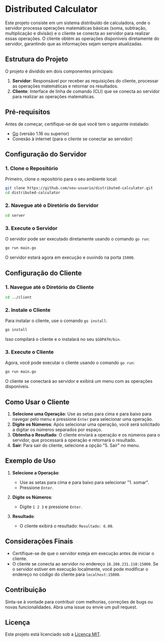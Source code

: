 # Distributed Calculator

Este projeto consiste em um sistema distribuído de calculadora, onde o servidor processa operações matemáticas básicas (soma, subtração, multiplicação e divisão) e o cliente se conecta ao servidor para realizar essas operações. O cliente obtém as operações disponíveis diretamente do servidor, garantindo que as informações sejam sempre atualizadas.

## Estrutura do Projeto

O projeto é dividido em dois componentes principais:

1. **Servidor**: Responsável por receber as requisições do cliente, processar as operações matemáticas e retornar os resultados.
2. **Cliente**: Interface de linha de comando (CLI) que se conecta ao servidor para realizar as operações matemáticas.

## Pré-requisitos

Antes de começar, certifique-se de que você tem o seguinte instalado:

- [Go](https://golang.org/dl/) (versão 1.16 ou superior)
- Conexão à internet (para o cliente se conectar ao servidor)

## Configuração do Servidor

### 1. Clone o Repositório

Primeiro, clone o repositório para o seu ambiente local:

```bash
git clone https://github.com/seu-usuario/distributed-calculator.git
cd distributed-calculator
```

### 2. Navegue até o Diretório do Servidor

```bash
cd server
```

### 3. Execute o Servidor

O servidor pode ser executado diretamente usando o comando `go run`:

```bash
go run main.go
```

O servidor estará agora em execução e ouvindo na porta `15000`.

## Configuração do Cliente

### 1. Navegue até o Diretório do Cliente

```bash
cd ../client
```

### 2. Instale o Cliente

Para instalar o cliente, use o comando `go install`:

```bash
go install
```

Isso compilará o cliente e o instalará no seu `$GOPATH/bin`.

### 3. Execute o Cliente

Agora, você pode executar o cliente usando o comando `go run`:

```bash
go run main.go
```

O cliente se conectará ao servidor e exibirá um menu com as operações disponíveis.

## Como Usar o Cliente

1. **Selecione uma Operação**: Use as setas para cima e para baixo para navegar pelo menu e pressione `Enter` para selecionar uma operação.
2. **Digite os Números**: Após selecionar uma operação, você será solicitado a digitar os números separados por espaço.
3. **Obtenha o Resultado**: O cliente enviará a operação e os números para o servidor, que processará a operação e retornará o resultado.
4. **Sair**: Para sair do cliente, selecione a opção "5. Sair" no menu.

## Exemplo de Uso

1. **Selecione a Operação**:
   - Use as setas para cima e para baixo para selecionar "1. somar".
   - Pressione `Enter`.

2. **Digite os Números**:
   - Digite `1 2 3` e pressione `Enter`.

3. **Resultado**:
   - O cliente exibirá o resultado: `Resultado: 6.00`.

## Considerações Finais

- Certifique-se de que o servidor esteja em execução antes de iniciar o cliente.
- O cliente se conecta ao servidor no endereço `18.208.231.110:15000`. Se o servidor estiver em execução localmente, você pode modificar o endereço no código do cliente para `localhost:15000`.

## Contribuição

Sinta-se à vontade para contribuir com melhorias, correções de bugs ou novas funcionalidades. Abra uma issue ou envie um pull request.

## Licença

Este projeto está licenciado sob a [Licença MIT](LICENSE).